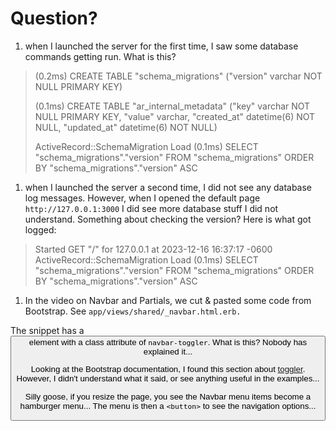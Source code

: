 # Question?
1. when I launched the server for the first time, I saw some database commands getting run. What is this?


> (0.2ms)  CREATE TABLE "schema_migrations" ("version" varchar NOT NULL PRIMARY KEY)
> 
> (0.1ms)  CREATE TABLE "ar_internal_metadata" ("key" varchar NOT NULL PRIMARY KEY, "value" varchar, "created_at" datetime(6) NOT NULL, "updated_at" datetime(6) NOT NULL)
> 
> ActiveRecord::SchemaMigration Load (0.1ms)  SELECT "schema_migrations"."version" FROM "schema_migrations" ORDER BY "schema_migrations"."version" ASC


1. when I launched the server a second time, I did not see any database log messages. However, when I opened the default page `http://127.0.0.1:3000` I did see more database stuff I did not understand. Something about checking the version? Here is what got logged: 

> Started GET "/" for 127.0.0.1 at 2023-12-16 16:37:17 -0600
  ActiveRecord::SchemaMigration Load (0.1ms)  SELECT "schema_migrations"."version" FROM "schema_migrations" ORDER BY "schema_migrations"."version" ASC


1. In the video on Navbar and Partials, we cut & pasted some code from Bootstrap. See `app/views/shared/_navbar.html.erb.`

The snippet has a <button> element with a class attribute of `navbar-toggler`. What is this? Nobody has explained it... 

Looking at the Bootstrap documentation, I found this section about [toggler](https://getbootstrap.com/docs/5.3/components/navbar/#toggler). However, I didn't understand what it said, or see anything useful in the examples...

Silly goose, if you resize the page, you see the Navbar menu items become a hamburger menu... The menu is then a `<button>` to see the navigation options...